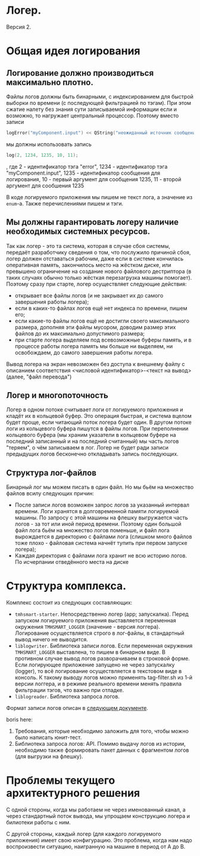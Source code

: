 # Логер.

Версия 2.

# Общая идея логирования

## Логирование должно производиться максимально плотно.
Файлы логов должны быть бинарными, с индексированием для быстрой выборки по времени (с последующей фильтрацией по тэгам).
При этом сжатие налету без знания сути записываемой информации если и возможно, то нагружает центральный процессор.
Поэтому вместо записи
```c++
logError("myComponent.input") << QString("неожиданный источник сообщения: %1 вместо ожидаемого %2").arg(10).arg(11);
```
мы должны использовать запись
``` c++
log(2, 1234, 1235, 10, 11);
```
, где
	2 - идентификатор тэга "error",
	1234 - идентификатор тэга "myComponent.input",
	1235 - идентификатор сообщения для логирования,
	10 - первый аргумент для сообщения 1235,
	11 - второй аргумент для сообшения 1235

В коде логируемого приложения мы пишем не текст лога, а значение из `enum`-а. Также перечислениями пишем и тэги.

## Мы должны гарантировать логеру наличие необходимых системных ресурсов.
Так как логер - это та система, которая в случае сбоя системы, передаёт разработчику сведения о том, что послужило причиной сбоя, логер должен отставаться рабочим, даже если в системе кончилась оперативная память, закончилось место на жёстком диске, или превышено ограничение на создание нового файлового дестриптора (в таких случаях обычно только жёсткая перезагрузка машины помогает).
Поэтому сразу при старте, логер осуществляет следующие действия:
* открывает все файлы логов (и не закрывает их до самого завершения работы логера);
* если в каких-то файлах логов ещё нет индекса по времени, пишем его;
* если какие-то файлы логов ещё не достигли своего максимального размера, дополняя эти файлы мусором, доводим размер этих файлов до их максимально допустимого размера;
* при старте логера выделяем под всевозможные буферы память, и в процессе работы логера память мы больше ни выделяем, ни освобождаем, до самого завершения работы логера.

Вывод логера на экран невозможен без доступа к внешнему файлу с описанием соответствия <числовой идентификатор>-<текст на вывод>(далее, "файл перевода")

## Логер и многопоточность
Логер в одном потоке считывает логи от логируемого приложения и кладёт их в кольцевой буфер. Это операция быстрая, и система вцелом будет проще, если читающий поток логера будет один. В другом потоке логи из кольцевого буфера пишутся в файлы логов.
При переполнении кольцевого буфера (мы храним указатели в кольцевом буфере на последний записанный и на последний считанный) мы часть логов "теряем", о чём записываем в лог. Логер не будет ради записи предыдущих логов бесконечно откладывать запись последующих.

## Структура лог-файлов
Бинарный лог мы можем писать в один файл. Но мы бьём на множество файлов всилу следующих причин:
* После записи логов возможен запрос логов за указанный интервал времени. Логи хранятся в долговременной памяти логируемой машины. По запросу с этой машины на флешку выгружается часть логов - за тот или иной период времени. Поэтому один большой файл лога бьём на множество логов поменьше, и файл лога вырождается в директорию с файлами лога (слишком много файлов тоже плохо - файловая система начнёт тупить при первом запуске логера);
* Каждая директория с файлами лога хранит не всю историю логов. По исчерпании отведённого места на диске

# Структура комплекса.
Комплекс состоит из следующих составляющих:
* `tmhsmart-starter`. Непосредственно логер (app; запускалка). Перед запуском логируемого приложения выставляется переменная окружения `TMHSMART_LOGGER` (значение - версия логгера). Логирование осуществляется строго в лог-файлы, в стандартный вывод ничего не выводится.
* `liblogwriter`. Библиотека записи логов. Если переменная окружения `TMHSMART_LOGGER` выставлена, то пишем в бинарном виде. В противном случае вывод логов разворачиваем в строковой форме.
	Если логирующее приложение запущено не через запускалку (logger), то всё логирование осуществляется в текстовом виде в консоль. К такому выводу логов можно применять tag-filter.sh из 1-й версии логгера, и в режиме реального времени менять правила фильтрации тэгов, что важно при отладке.
* `liblogreader`. Библиотека запроса логов.

Формат записи логов описан в [следующем документе](format.md).

boris here:
1. Требования, которые необходимо заложить для того, чтобы можно было написать юнит-тест.
2. Библиотека запроса логов: API. Помимо выдачу логов из истории, необходимо также формировать пакет данных с фрагментом логов (для выгрузки на флешку).

# Проблемы текущего архитектурного решения
С одной стороны, когда мы работаем не через именованный канал, а через стандартный поток вывода, мы упрощаем конструкцию логера и билиотеки работы с ним.

С другой стороны, каждый логер (для каждого логируемого приложения) имеет свою конфигурацию. Это проблема, когда нам надо воспроизвести ситуацию, наигранную на машине в период от A до B.

